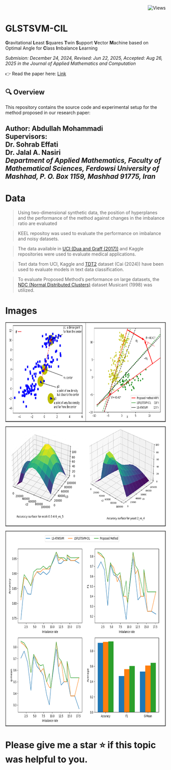 <div align="right">
    
![Views](https://views-counter.vercel.app/badge?pageId=abdhmohammadi%2FGLSTSVM-CIL&label=Views)   

</div>

# GLSTSVM-CIL
**G**ravitational **L**east **S**quares **T**win **S**upport **V**ector **M**achine based on Optimal Angle for **C**lass **I**mbalance **L**earning

_Submision: December 24, 2024, Revised: Jun 22, 2025, Accepted: Aug 26, 2025 in the Journal of Applied Mathematics and Computation_

👉 Read the paper here: [Link](https://www.sciencedirect.com/science/article/abs/pii/S009630032500431X) 

## 🔍 Overview

This repository contains the source code and experimental setup for the method proposed in our research paper:

<!--***Data, code, and analysis will be fully uploaded after the article is completed and accepted.***
-->
Author: Abdullah Mohammadi<br>
Supervisors: <br>
    Dr. Sohrab Effati<br>
    Dr. Jalal A. Nasiri<br>
    *Department of Applied Mathematics, Faculty of Mathematical Sciences, Ferdowsi University of Mashhad, P. O. Box 1159, Mashhad 91775, Iran*
---
# Data
> Using two-dimensional synthetic data, the position of hyperplanes and the performance of the method against changes in the imbalance ratio are evaluated

> KEEL repositoy was used to evaluate the performance on imbalance and noisy datasets.

> The data available in <a href="http://archive.ics.uci.edu/ml">UCI (Dua and Graff (2017))</a> and Kaggle repositories were used to evaluate medical applications.
 
> Text data from UCI, Kaggle and <a href="http://www.cad.zju.edu.cn/home/dengcai/Data/TextData.html">TDT2</a> dataset (Cai (2024)) have been used to evaluate models in text data classification.

> To evaluate Proposed Method’s performance on large datasets, the <a href="https://research.cs.wisc.edu/dmi/svm/ndc/"> NDC (Normal Distributed Clusters)</a> dataset Musicant (1998) was utilized.
# Images
<table align='center' border='1'>
<tr>
	<td align='center'><img src='https://github.com/abdhmohammadi/GLSTSVM-CIL/blob/main/images/gravity-presentation.png' width='400' height='300'/></td>
    <td align='center'><img src='https://github.com/abdhmohammadi/GLSTSVM-CIL/blob/main/images/hyperplanes.png' width='400' height='300'/></td>
</tr>
</table>

<table align='center' border='1'>
<tr>
	<td align='center'><img src='https://github.com/abdhmohammadi/GLSTSVM-CIL/blob/main/images/surface-c2-c3.png' width='828' height='300'/></td>
</tr>
</table>

<table align='center' border='1'>
<tr>
	<td align='center'><img src='https://github.com/abdhmohammadi/GLSTSVM-CIL/blob/main/images/Imbalance-rate-plotes.png' width='828' height='600'/></td>
</tr>
</table>

#  Please give me a star ⭐ if this topic was helpful to you.

<!--
> **"An Angle-based Least Squares Generalized Weighted LSTSVM for Class Imbalance Learning"**  
> Submitted to *Journal of Applied Mathematics and Computation*, 2025.

Our proposed method is designed for binary classification tasks with high class imbalance and Gaussian noise. It integrates fuzzy membership weighting and angle-based optimization, outperforming other LS-SVM variants such as LS-ATWSVM and LSFLSTSVM-CIL.

## 🧪 Highlights

- Effective under varying class imbalance ratios (1:1 to 1:20)
- Robust to additive Gaussian noise (mean = 0, variance = 1)
- Combines the strengths of both fuzzy weighting and angle-based boundary design
- Evaluated with four performance metrics: **Accuracy**, **F1-Score**, **G-Mean**, and their **average**

## 📁 Project Structure

```
.
├── datasets/
│   └── synthetic/
├── results/
│   └── figures/
│       └── Figure_1.png
├── src/
│   ├── alsgw_lstsqvm.py
│   └── utils.py
├── notebooks/
│   └── experiments.ipynb
├── requirements.txt
└── README.md
```

## ⚙️ Installation

Make sure you have Python 3.9 or later installed. Then, install the required packages:

```bash
pip install -r requirements.txt
```

## 🚀 Running the Code

To reproduce the main experiments on synthetic datasets with Gaussian noise and varying imbalance ratios:

```bash
python src/alsgw_lstsqvm.py
```

You can also explore the Jupyter notebook:

```bash
jupyter notebook notebooks/experiments.ipynb
```

## 📊 Sample Result

The figure below demonstrates model performance across varying class imbalance ratios:

![Imbalance Rate Chart](results/figures/Figure_1.png)

- **Top-left**: Accuracy  
- **Top-right**: F1-score  
- **Bottom-left**: G-Mean  
- **Bottom-right**: Average of all three metrics  

The proposed method shows superior or equal performance in most scenarios, particularly due to its integrated dual-weight optimization structure.

## 📎 Citation

If you use this code in your research, please cite our work:

```bibtex
@article{YourLastName2025ALSGW,
  title={An Angle-based Least Squares Generalized Weighted LSTSVM for Class Imbalance Learning},
  author={Your Name and Co-authors},
  journal={Journal of Applied Mathematics and Computation},
  year={2025}
}
```

## 📜 License

This project is open-source and available under the MIT License.


## 👤 Author

**[Your Full Name]**  
Department of Mathematics, [Your University]  
GitHub: [@yourusername](https://github.com/yourusername)  
Website: [yourwebsite.com](https://yourwebsite.com)
-->
